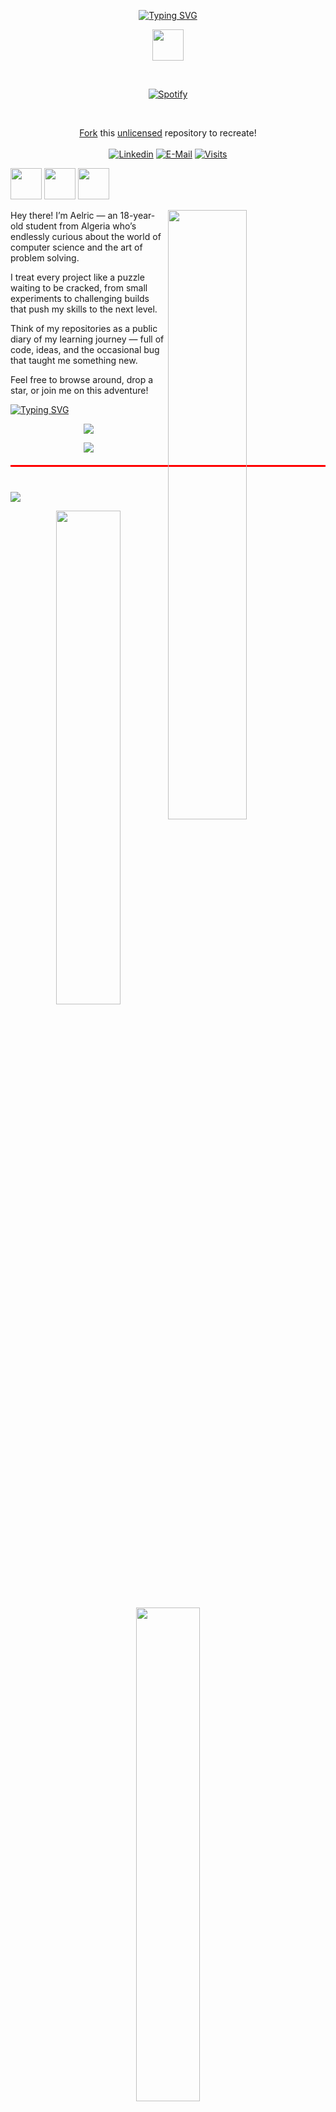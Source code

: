 <p align="center">
<a href="https://git.io/typing-svg"><img src="https://readme-typing-svg.herokuapp.com?font=Varela+Round&pause=1000&color=9EBECB&width=435&lines=Hi+There!+Welcome+to+my+GitHub+space" alt="Typing SVG" /></a>
</p>

<p align="center">
<a href="https://www.instagram.com/aelv.z/">
  <img height="50" src="https://github.com/entlv/entlv/blob/main/images/icons/my-aesthetic/instagram%20(2).png"/></a>



&nbsp;<div align="center">
  [![Spotify](https://novatorem.vercel.app/api/spotify?background_color=0d1117&border_color=ffffff)](https://open.spotify.com/user/t7rxmnn2id33v0xm8hy4hq1lu?si=dcd934c9c4354a17)
</div>

&nbsp;<div align="center">
  [Fork](https://github.com/novatorem/novatorem/blob/main/SetUp.md) this [unlicensed](https://choosealicense.com/licenses/unlicense/) repository to recreate!<br><br>
  [![Linkedin](https://img.shields.io/badge/linked-in-369?style=flat-square&logo=linkedin&logoColor=white&color=blue)](https://www.linkedin.com/in/andrew-novac)
  [![E-Mail](https://img.shields.io/badge/email-reveal-2a8?style=flat-square&logo=gmail&logoColor=white)](https://mail.novac.dev/)
  [![Visits](https://komarev.com/ghpvc/?username=novatorem&logo=GitHub&label=github%20visits&color=336699&logoColor=white&style=flat-square)](https://github.com/novatorem)
</div>












<a href="https://t.me/entlv">
  <img height="50" src="https://github.com/entlv/entlv/blob/main/images/icons/my-aesthetic/telegram%20(2).png"/></a>

<a href="https://www.google.com/?hl=en">
  <img height="50" src="https://github.com/entlv/entlv/blob/main/images/icons/my-aesthetic/linkedin%20(2).png"/></a>

<a href="https://www.google.com/?hl=en">
  <img height="50" src="https://github.com/entlv/entlv/blob/main/images/icons/my-aesthetic/discord%20(2).png"/></a>
</p>

</div>
<img align="right" width="50%" src="https://github.com/entlv/entlv/blob/main/images/a0d581666d26dd9c66bf8ed395cba948.gif"/>

   
 <p> 
Hey there! I’m Aelric — an 18-year-old student from Algeria who’s endlessly curious about the world of computer science and the art of problem solving.</p>
<p>I treat every project like a puzzle waiting to be cracked, from small experiments to challenging builds that push my skills to the next level.</p>
<p>
 Think of my repositories as a public diary of my learning journey — full of code, ideas, and the occasional bug that taught me something new.</p>
  <p> Feel free to browse around, drop a star, or join me on this adventure!</p>

  <div>
 <p align="left">
   <a href="https://git.io/typing-svg"><img src="https://readme-typing-svg.herokuapp.com?font=Libertinus+Serif&pause=1000&color=98CCFF&background=FFFFFF00&center=true&vCenter=true&width=435&lines=My+skills+%3A" alt="Typing SVG" /></a> 
 </p>
<p align="center">
  <a href="https://skillicons.dev">
    <img src="https://skillicons.dev/icons?i=git,bash,debian,discord,linux,md,ps,pycharm,raspberrypi,replit,vscode" />
  </a>
</p>
<p align="center">
  <a href="https://skillicons.dev">
    <img src="https://skillicons.dev/icons?i=cpp,nodejs,mysql,html,python" />
  </a>
</p>
</div>

<div style="border-top: 3px solid red; padding-top: 20px; margin: 20px 0;">

</div>
<a href="https://github.com/Ashutosh00710/github-readme-activity-graph">
  <img src="https://github-readme-activity-graph.vercel.app/graph?username=aelric1&theme=github-compact&radius=12&line=9EBECB&hide_border=true" />
</a>


<p align="center">
  <img src="https://github-readme-stats.vercel.app/api?username=aelric1&show_icons=true&theme=graywhite&text_color=9EBECB" width="45%" />
  <img src="https://github-readme-streak-stats.herokuapp.com/?user=aelric1&theme=graywhite&text_color=9EBECB" width="45%" />
</p>
<p align="center">
<a href="https://git.io/typing-svg"><img src="https://readme-typing-svg.herokuapp.com?font=Libertinus+Serif&pause=1000&color=98CCFF&background=FFFFFF00&center=true&width=435&lines=Thanks+for+being+here" alt="Typing SVG" /></a></p>
